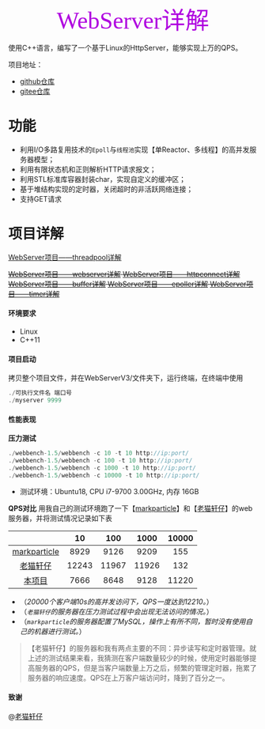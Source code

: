 <center><font  face="黑体" size=20 color = bluie>WebServer详解</font></center>

使用C++语言，编写了一个基于Linux的HttpServer，能够实现上万的QPS。

项目地址：
- [github仓库](https://github.com/IRVING-L/HttpServer)
- [gitee仓库](https://gitee.com/ljunsang/http-server)



# 功能
- 利用I/O多路复用技术的`Epoll`与`线程池`实现【单Reactor、多线程】的高并发服务器模型；
- 利用有限状态机和正则解析HTTP请求报文；
- 利用STL标准库容器封装char，实现自定义的缓冲区；
- 基于堆结构实现的定时器，关闭超时的非活跃网络连接；
- 支持GET请求

# 项目详解

[WebServer项目——threadpool详解](https://blog.csdn.net/qq_42518941/article/details/123487928)

~~[WebServer项目——webserver详解]()
[WebServer项目——httpconnect详解]()
[WebServer项目——buffer详解]()
[WebServer项目——epoller详解]()
[WebServer项目——timer详解]()~~ 

#### 环境要求
- Linux
- C++11

#### 项目启动
拷贝整个项目文件，并在WebServerV3/文件夹下，运行终端，在终端中使用

```cpp
./可执行文件名 端口号
./myserver 9999
```

#### 性能表现

**压力测试**
```cpp
./webbench-1.5/webbench -c 10 -t 10 http://ip:port/
./webbench-1.5/webbench -c 100 -t 10 http://ip:port/
./webbench-1.5/webbench -c 1000 -t 10 http://ip:port/
./webbench-1.5/webbench -c 10000 -t 10 http://ip:port/
```

- 测试环境：Ubuntu18, CPU i7-9700 3.00GHz, 内存 16GB

**QPS对比**
用我自己的测试环境跑了一下【[markparticle](https://github.com/markparticle/WebServer/)】和【[老猫轩仔](https://www.agedcat.com/programming_language/cpp/537.html)】的web服务器，并将测试情况记录如下表

|                                                              |  10   |  100  | 1000  | 10000 |
| :----------------------------------------------------------: | :---: | :---: | :---: | :---: |
|  [markparticle](https://github.com/markparticle/WebServer/)  | 8929  | 9126  | 9209  |  155  |
| [老猫轩仔](https://www.agedcat.com/programming_language/cpp/537.html) | 12243 | 11967 | 11926 |  132  |
|       [本项目](https://github.com/IRVING-L/HttpServer)       | 7666  | 8648  | 9128  | 11220 |

- （*20000个客户端10s的高并发访问下，QPS一度达到12210。*）
- （*`老猫轩仔`的服务器在压力测试过程中会出现无法访问的情况。*）
- （*`markparticle`的服务器配置了MySQL，操作上有所不同，暂时没有使用自己的机器进行测试。*）
> 【老猫轩仔】的服务器和我有两点主要的不同：异步读写和定时器管理。就上述的测试结果来看，我猜测在客户端数量较少的时候，使用定时器能够提高服务器的QPS，但是当客户端数量上万之后，频繁的管理定时器，拖累了服务器的响应速度。QPS在上万客户端访问时，降到了百分之一。

#### 致谢
@[老猫轩仔](https://www.agedcat.com/programming_language/cpp/537.html)
[](https://blog.csdn.net/qq_42518941/article/details/123487928)